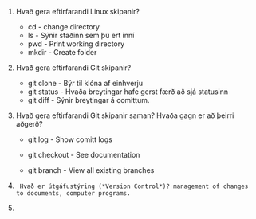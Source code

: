 1. Hvað gera eftirfarandi Linux skipanir?
	* cd - change directory
	* ls -  Sýnir staðinn sem þú ert inní
	* pwd - Print working directory
	* mkdir - Create folder

2. Hvað gera eftirfarandi Git skipanir?
	* git clone - Býr til klóna af einhverju
	* git status - Hvaða breytingar hafe gerst færð að sjá statusinn
	* git diff - Sýnir breytingar á comittum.

3. Hvað gera eftirfarandi Git skipanir saman? Hvaða gagn er að þeirri aðgerð?

    * git log - Show comitt logs

    * git checkout - See documentation

    * git branch - View all existing branches

4.      Hvað er útgáfustýring (*Version Control*)? management of changes to documents, computer programs.

5.      

​
